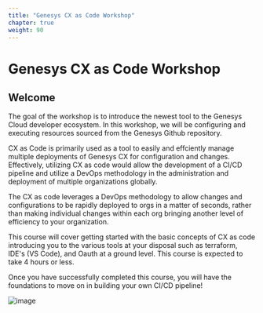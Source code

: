 ```yaml
---
title: "Genesys CX as Code Workshop"
chapter: true
weight: 90
---
```


# Genesys CX as Code Workshop
## Welcome

The goal of the workshop is to introduce the newest tool to the Genesys Cloud developer ecosystem. In this workshop, we will be configuring and executing resources sourced from the Genesys Github repository.

CX as Code is primarily used as a tool to easily and effciently manage multiple deployments of Genesys CX for configuration and changes. Effectively, utilizing CX as code would allow the development of a CI/CD pipeline and utilize a DevOps methodology in the administration and deployment of multiple organizations globally. 

The CX as code leverages a DevOps methodology to allow changes and configurations to be rapidly deployed to orgs in a matter of seconds, rather than making individual changes within each org bringing another level of efficiency to your organization. 

This course will cover getting started with the basic concepts of CX as code introducing you to the various tools at your disposal such as terraform, IDE's (VS Code), and Oauth at a ground level. This course is expected to take 4 hours or less. 

Once you have successfully completed this course, you will have the foundations to move on in building your own CI/CD pipeline!

![image](/images/Developerimage.jpg)

